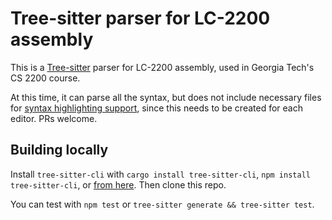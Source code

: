 # Tree-sitter parser for LC-2200 assembly

This is a [Tree-sitter](https://tree-sitter.github.io/tree-sitter/) parser for LC-2200 assembly, used in Georgia Tech's CS 2200 course.

At this time, it can parse all the syntax, but does not include necessary files for [syntax highlighting support](https://tree-sitter.github.io/tree-sitter/syntax-highlighting), since this needs to be created for each editor. PRs welcome.

## Building locally

Install `tree-sitter-cli` with `cargo install tree-sitter-cli`, `npm install tree-sitter-cli`, or [from here](https://github.com/tree-sitter/tree-sitter/releases). Then clone this repo.

You can test with `npm test` or `tree-sitter generate && tree-sitter test`.
